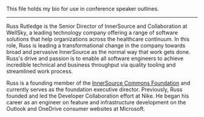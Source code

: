 This file holds my bio for use in conference speaker outlines.

- - -

Russ Rutledge is the Senior Director of InnerSource and Collaboration at WellSky,
a leading technology company offering a range of software solutions that help organizations across the healthcare continuum.
In this role, Russ is leading a transformational change in the company towards broad and pervasive InnerSource as the normal way that work gets done.
Russ's drive and passion is to enable all software engineers to achieve incredible technical and business throughput via quality tooling and streamlined work process.

Russ is a founding member of the [InnerSource Commons Foundation](https://innersourcecommons.org/) and currently serves as the foundation executive director.
Previously, Russ founded and led the Developer Collaboration effort at Nike.
He began his career as an engineer on feature and infrastructure development on the Outlook and OneDrive consumer websites at Microsoft.

